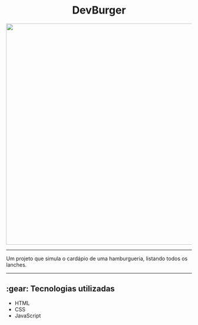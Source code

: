 <h1 align="center"> DevBurger </h1>
<p align="center">
  <img width="600px" src="https://github.com/gaabssantos/dev-burger/assets/114118591/e1de8e10-cf51-48a0-8d9e-3182c250dcb8">
</p>
<hr>
<p> Um projeto que simula o cardápio de uma hamburgueria, listando todos os lanches. </p>
<hr>
<h2 text-align="center"> :gear: Tecnologias utilizadas </h2>
<ul>
  <li>HTML</li>
  <li>CSS</li>
  <li>JavaScript</li>
</ul>
